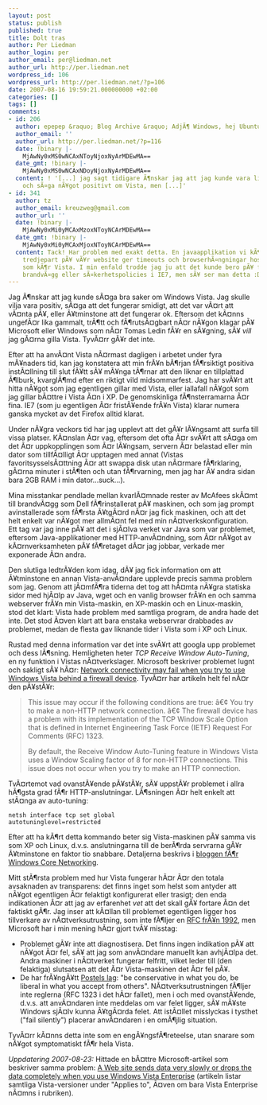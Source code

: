 ```yaml
---
layout: post
status: publish
published: true
title: Dolt tras
author: Per Liedman
author_login: per
author_email: per@liedman.net
author_url: http://per.liedman.net
wordpress_id: 106
wordpress_url: http://per.liedman.net/?p=106
date: 2007-08-16 19:59:21.000000000 +02:00
categories: []
tags: []
comments:
- id: 206
  author: epepep &raquo; Blog Archive &raquo; AdjÃ¶ Windows, hej Ubuntu
  author_email: ''
  author_url: http://per.liedman.net/?p=116
  date: !binary |-
    MjAwNy0xMS0wNCAxNToyNjoxNyArMDEwMA==
  date_gmt: !binary |-
    MjAwNy0xMS0wNCAxNDoyNjoxNyArMDEwMA==
  content: ! '[...] jag sagt tidigare Ã¶nskar jag att jag kunde vara lite mindre fÃ¶rutsÃ¤gbar
    och sÃ¤ga nÃ¥got positivt om Vista, men [...]'
- id: 341
  author: tz
  author_email: kreuzweg@gmail.com
  author_url: ''
  date: !binary |-
    MjAwNy0xMi0yMCAxMzoxNToyNCArMDEwMA==
  date_gmt: !binary |-
    MjAwNy0xMi0yMCAxMjoxNToyNCArMDEwMA==
  content: Tack! Har problem med exakt detta. En javaapplikation vi kÃ¶per in frÃ¥n
    tredjepart pÃ¥ vÃ¥r website ger timeouts och browserhÃ¤ngningar hos en del kunder
    som kÃ¶r Vista. I min enfald trodde jag ju att det kunde bero pÃ¥ felaktigt instÃ¤lld
    brandvÃ¤gg eller sÃ¤kerhetspolicies i IE7, men sÃ¥ ser man detta :D
---
```

Jag Ã¶nskar att jag kunde sÃ¤ga bra saker om Windows Vista. Jag skulle vilja vara positiv, sÃ¤ga att det fungerar smidigt, att det var vÃ¤rt att vÃ¤nta pÃ¥, eller Ã¥tminstone att det fungerar ok. Eftersom det kÃ¤nns ungefÃ¤r lika gammalt, trÃ¶tt och fÃ¶rutsÃ¤gbart nÃ¤r nÃ¥gon klagar pÃ¥ Microsoft eller Windows som nÃ¤r Tomas Ledin fÃ¥r en sÃ¥gning, sÃ¥ <i>vill</i> jag gÃ¤rna gilla Vista. TyvÃ¤rr gÃ¥r det inte.

Efter att ha anvÃ¤nt Vista nÃ¤rmast dagligen i arbetet under fyra mÃ¥naders tid, kan jag konstatera att min frÃ¥n bÃ¶rjan fÃ¶rsiktigt positiva instÃ¤llning till slut fÃ¥tt sÃ¥ mÃ¥nga tÃ¶rnar att den liknar en tillplattad Ã¶lburk, kvarglÃ¶md efter en riktigt vild midsommarfest. Jag har svÃ¥rt att hitta nÃ¥got som jag egentligen gillar med Vista, eller iallafall nÃ¥got som jag gillar bÃ¤ttre i Vista Ã¤n i XP. De genomskinliga fÃ¶nsterramarna Ã¤r fina. IE7 (som ju egentligen Ã¤r fristÃ¥ende frÃ¥n Vista) klarar numera ganska mycket av det Firefox alltid klarat.

Under nÃ¥gra veckors tid har jag upplevt att det gÃ¥r lÃ¥ngsamt att surfa till vissa platser. KÃ¤nslan Ã¤r vag, eftersom det ofta Ã¤r svÃ¥rt att sÃ¤ga om det Ã¤r uppkopplingen som Ã¤r lÃ¥ngsam, servern Ã¤r belastad eller min dator som tillfÃ¤lligt Ã¤r upptagen med annat (Vistas favoritsysselsÃ¤ttning Ã¤r att swappa disk utan nÃ¤rmare fÃ¶rklaring, gÃ¤rna minuter i stÃ¶ten och utan fÃ¶rvarning, men jag har Ã¥ andra sidan bara 2GB RAM i min dator...suck...).

Mina misstankar pendlade mellan kvarlÃ¤mnade rester av McAfees skÃ¤mt till brandvÃ¤gg som Dell fÃ¶rinstallerat pÃ¥ maskinen, och som jag prompt avinstallerade som fÃ¶rsta Ã¥tgÃ¤rd nÃ¤r jag fick maskinen, och att det helt enkelt var nÃ¥got mer allmÃ¤nt fel med min nÃ¤tverkskonfiguration. Ett tag var jag inne pÃ¥ att det i sjÃ¤lva verket var Java som var problemet, eftersom Java-applikationer med HTTP-anvÃ¤ndning, som Ã¤r nÃ¥got av kÃ¤rnverksamheten pÃ¥ fÃ¶retaget dÃ¤r jag jobbar, verkade mer exponerade Ã¤n andra.

Den slutliga ledtrÃ¥den kom idag, dÃ¥ jag fick information om att Ã¥tminstone en annan Vista-anvÃ¤ndare upplevde precis samma problem som jag. Genom att jÃ¤mfÃ¶ra tiderna det tog att hÃ¤mta nÃ¥gra statiska sidor med hjÃ¤lp av Java, wget och en vanlig browser frÃ¥n en och samma webserver frÃ¥n min Vista-maskin, en XP-maskin och en Linux-maskin, stod det klart: Vista hade problem med samtliga program, de andra hade det inte. Det stod Ã¤ven klart att bara enstaka webservrar drabbades av problemet, medan de flesta gav liknande tider i Vista som i XP och Linux.

Rustad med denna information var det inte svÃ¥rt att googla upp problemet och dess lÃ¶sning. Hemligheten heter <i>TCP Receive Window Auto-Tuning</i>, en ny funktion i Vistas nÃ¤tverkslager. Microsoft beskriver problemet lugnt och sakligt sÃ¥ hÃ¤r: <a href="http://support.microsoft.com/kb/934430">Network connectivity may fail when you try to use Windows Vista behind a firewall device</a>. TyvÃ¤rr har artikeln helt fel nÃ¤r den pÃ¥stÃ¥r:
<blockquote>
This issue may occur if the following conditions are true:
â€¢	You try to make a non-HTTP network connection.
â€¢	The firewall device has a problem with its implementation of the TCP Window Scale Option that is defined in Internet Engineering Task Force (IETF) Request For Comments (RFC) 1323.

By default, the Receive Window Auto-Tuning feature in Windows Vista uses a Window Scaling factor of 8 for non-HTTP connections. This issue does not occur when you try to make an HTTP connection.</blockquote>
TvÃ¤rtemot vad ovanstÃ¥ende pÃ¥stÃ¥r, sÃ¥ uppstÃ¥r problemet i allra hÃ¶gsta grad fÃ¶r HTTP-anslutningar. LÃ¶sningen Ã¤r helt enkelt att stÃ¤nga av auto-tuning:

<code>netsh interface tcp set global autotuninglevel=restricted</code>

Efter att ha kÃ¶rt detta kommando beter sig Vista-maskinen pÃ¥ samma vis som XP och Linux, d.v.s. anslutningarna till de berÃ¶rda servrarna gÃ¥r Ã¥tminstone en faktor tio snabbare. Detaljerna beskrivs i <a href="http://blogs.msdn.com/wndp/archive/2007/07/05/receive-window-auto-tuning-on-vista.aspx">bloggen fÃ¶r Windows Core Networking</a>.

Mitt stÃ¶rsta problem med hur Vista fungerar hÃ¤r Ã¤r den totala avsaknaden av transparens: det finns inget som helst som antyder att nÃ¥got egentligen Ã¤r felaktigt konfigurerat eller trasigt; den enda indikationen Ã¤r att jag av erfarenhet <i>vet</i> att det skall gÃ¥ fortare Ã¤n det faktiskt gÃ¶r. Jag inser att kÃ¤llan till problemet egentligen ligger hos tillverkare av nÃ¤tverksutrustning, som inte fÃ¶ljer en <a href="http://www.ietf.org/rfc/rfc1323.txt">RFC frÃ¥n 1992</a>, men Microsoft har i min mening hÃ¤r gjort tvÃ¥ misstag:
<ul>
<li>Problemet gÃ¥r inte att diagnostisera. Det finns ingen indikation pÃ¥ att nÃ¥got Ã¤r fel, sÃ¥ att jag som anvÃ¤ndare manuellt kan avhjÃ¤lpa det. Andra maskiner i nÃ¤tverket fungerar felfritt, vilket leder till (den felaktiga) slutsatsen att det Ã¤r Vista-maskinen det Ã¤r fel pÃ¥.</li>
<li>De har frÃ¥ngÃ¥tt <a href="http://en.wikipedia.org/wiki/Jon_Postel#Postel.27s_Law">Postels lag</a>: "be conservative in what you do, be liberal in what you accept from others". NÃ¤tverksutrustningen fÃ¶ljer inte reglerna (RFC 1323 i det hÃ¤r fallet), men i och med ovanstÃ¥ende, d.v.s. att anvÃ¤ndaren inte meddelas om var felet ligger, sÃ¥ mÃ¥ste Windows sjÃ¤lv kunna Ã¥tgÃ¤rda felet. Att istÃ¤llet misslyckas i tysthet ("fail silently") placerar anvÃ¤ndaren i en omÃ¶jlig situation.</li>
</ul>

TyvÃ¤rr kÃ¤nns detta inte som en engÃ¥ngsfÃ¶reteelse, utan snarare som nÃ¥got symptomatiskt fÃ¶r hela Vista.

<em>Uppdatering 2007-08-23:</em> Hittade en bÃ¤ttre Microsoft-artikel som beskriver samma problem: <a href="http://support.microsoft.com/kb/929868">A Web site sends data very slowly or drops the data completely when you use Windows Vista Enterprise</a> (artikeln listar samtliga Vista-versioner under "Applies to", Ã¤ven om bara Vista Enterprise nÃ¤mns i rubriken).
